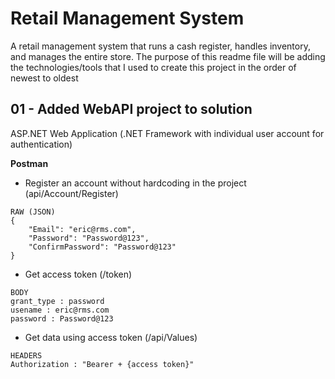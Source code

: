 # Retail Management System
A retail management system that runs a cash register, handles inventory, and manages the entire store. The purpose of this readme file will be adding the technologies/tools that I used to create this project  in the order of newest to oldest

## 01 - Added WebAPI project to solution
ASP.NET Web Application (.NET Framework with individual user account for authentication)

**Postman**
- Register an account without hardcoding in the project (api/Account/Register)

```
RAW (JSON) 
{    
    "Email": "eric@rms.com",
    "Password": "Password@123",
    "ConfirmPassword": "Password@123"
}
```

- Get access token (/token)

```
BODY 
grant_type : password
usename : eric@rms.com
password : Password@123
```

- Get data using access token (/api/Values)

```
HEADERS 
Authorization : "Bearer + {access token}"
```
